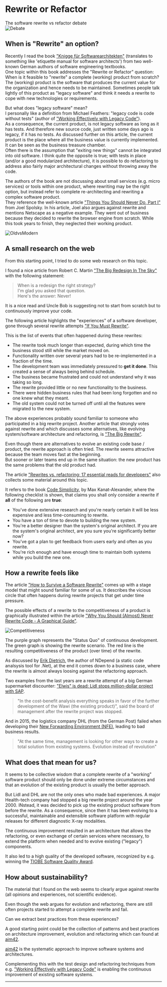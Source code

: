 # Rewrite or Refactor

The software rewrite vs refactor debate  
![Debate](/images/2012-wildebeest-fight.jpg "(c) Yathin sk on Wikimedia")

## When is "Rewrite" an option?

Recently I read the book ["Knigge für Softwarearchitekten"][1] (translates to something like 
'etiquette manual for software architects') from two well-known German authors of software 
engineering textbooks.  
One topic within this book addresses the "Rewrite or Refactor" question: When is it feasible to 
"rewrite" a complete (working) product from scratch?  
The (working) product is the software that produces the current value for the organization and hence 
needs to be maintained. Sometimes people talk lightly of this product as "legacy software" and think 
it needs a rewrite to cope with new technologies or requirements.  

But what does "legacy software" mean?  
I personally like a definition from Michael Feathers: "legacy code is code without tests" (author of 
["Working Effectively with Legacy Code"][2]).  
As a consequence, the current product, is not legacy software as long as it has tests. And therefore 
new source code, just written some days ago is legacy, if it has no tests. As discussed further on 
this article, the current product is the place where all the business value is currently implemented. 
It can be seen as the business treasure chamber.  
Often there is the assumption that "exiting new things" cannot be integrated into old software. I 
think quite the opposite is true; with tests in place (and/or a good modularized architecture), it 
is possible to do refactoring to address also fairly major architectural changes without throwing 
away the code.  

The authors of the book are not discussing about small services (e.g. micro services) or tools 
within one product, where rewriting may be the right option, but instead refer to complete 
re-architecting and rewriting a complex software product.  
They reference the well-known article ["Things You Should Never Do, Part I"][3] from Joel Spolsky. 
In his article, Joel also argues against rewrite and mentions Netscape as a negative example. They 
went out of business because they decided to rewrite the browser engine from scratch. While this 
took years to finish, they neglected their working product. 

![OldvsModern](/images/Old_tower_with_modern_building.jpg "(c) Piotrus on Wikimedia")

## A small research on the web

From this starting point, I tried to do some web research on this topic.

I found a nice article from Robert C. Martin ["The Big Redesign In The Sky"][4] with the following statement:

> When is a redesign the right strategy?  
> I'm glad you asked that question.  
> Here's the answer: Never!

It is a nice read and Uncle Bob is suggesting not to start from scratch but to continuously improve 
your code.

The following article highlights the "experiences" of a software developer, gone through several 
rewrite attempts ["If You Must Rewrite"][5].

This is the list of events that often happened during these rewrites:

* The rewrite took much longer than expected, during which time the business stood still while the 
  market moved on.
* Functionality written over several years had to be re-implemented in a fraction of the time.
* The development team was immediately pressured to **get it done**. This created a sense of always 
  being behind schedule.
* The business became frustrated and could not understand why it was taking so long.
* The rewrite provided little or no new functionality to the business.
* There were hidden business rules that had been long forgotten and no one knew what they meant.
* The old system could not be turned off until all the features were migrated to the new system.

The above experiences probably sound familiar to someone who participated in a big rewrite project.
Another article that strongly votes against rewrite and which discusses some alternatives, like 
evolving system/software architecture and refactoring, is ["The Big Rewrite"][6].

Even though there are alternatives to evolve an existing code base / product, the rewrite approach 
is often tried. The rewrite seems attractive because the team moves fast at the beginning.  
But sooner or later teams end up in the same situation: the new product has the same problems that 
the old product had.

The article ["Rewrites vs. refactoring: 17 essential reads for developers"][7] also collects some 
material around this topic.

It refers to the book [Code Simplicity][8], by Max Kanat-Alexander, where the following checklist is 
shown, that claims you shall only consider a rewrite if **all** of the following are **true**:

* You've done extensive research and you're nearly certain it will be less expensive and less 
  time-consuming to rewrite. 
* You have a ton of time to devote to building the new system.
* You're a better designer than the system's original architect. If you are the system's original 
  architect, are you sure you're significantly better now?
* You've got a plan to get feedback from users early and often as you rewrite.
* You're rich enough and have enough time to maintain both systems while you build the new one.

## How a rewrite feels like

The article ["How to Survive a Software Rewrite"][9] comes up with a stage model that might sound 
familiar for some of us. It describes the vicious circle that often happens during rewrite projects 
that get under time pressure.

The possible effects of a rewrite to the competitiveness of a product is graphically illustrated 
within the article ["Why You Should (Almost) Never Rewrite Code - A Graphical Guide"][10].

![Competitiveness](/images/chart11.jpg "(c) VibratingMelon")

The purple graph represents the "Status Quo" of continuous development. The green graph is showing 
the rewrite scenario. The red line is the resulting competitiveness of the product (over time) of 
the rewrite.

As discussed by [Erik Dietrich][11], the author of NDepend (a static code analsysis tool for .Net), 
at the end it comes down to a business case, where the rewrite is almost always loosing against the refactoring approach.

Two examples from the last years are a rewrite attempt of a big German supermarket discounter: 
["Elwis" is dead: Lidl stops million-dollar project with SAP][12].

> "In the cost-benefit analysis everything speaks in favor of the further development of the Wawi 
(the existing product)", said the board of management after the rewrite project was stopped.

And in 2015, the logistics company DHL (from the German Post) failed when developing their 
[New Forwarding Environment (NFE)][13], leading to bad business results.

> "At the same time, management is looking for other ways to create a total solution from existing 
> systems. Evolution instead of revolution"

## What does that mean for us?

It seems to be collective wisdom that a complete rewrite of a "working" software product should only 
be done under extreme circumstances and that an evolution of the existing product is usually the 
better approach.

But Lidl and DHL are not the only ones who made bad experiences. A major Health-tech company had 
stopped a big rewrite project around the year 2000. INstead, it was decided to pick up the existing 
product software from before the rewrite. As a consequence, since then it has been evolving to a successful, maintainable and extensible software platform with regular releases for different 
diagnostic X-ray modalities.

The continuous improvement resulted in an architecture that allows the refactoring, or even exchange 
of certain services where necessary, to extend the platform when needed and to evolve existing 
("legacy") components.

It also led to a high quality of the developed software, recognized by e.g. winning the 
[TIOBE Software Quality Award][14].

## How about sustainability?

The material that I found on the web seems to clearly argue against rewrite (all opinions and 
experiences, not scientific evidence).

Even though the web argues for evolution and refactoring, there are still often projects started to 
attempt a complete rewrite and fail.

Can we extract best practices from these experiences?

A good starting point could be the collection of patterns and best practices on architecture 
improvement, evolution and refactoring which can found at [aim42][15].

[aim42][15] is the systematic approach to improve software systems and architectures.

Complementing this with the test design and refactoring techniques from e.g. 
["Working Effectively with Legacy Code"][2] is enabling the continuous improvement of existing 
software systems.

---

[1]: https://www.amazon.de/dp/B008XXPVFU/ref=dp-kindle-redirect?_encoding=UTF8&btkr=1
[2]: https://www.amazon.com/Working-Effectively-Legacy-Michael-Feathers/dp/0131177052/ref=sr_1_1?ie=UTF8&qid=1542705242&sr=8-1&keywords=michael+feathers
[3]: https://www.joelonsoftware.com/2000/04/06/things-you-should-never-do-part-i/
[4]: http://www.luckymethod.com/2013/03/the-big-redesign-in-the-sky/
[5]: https://timross.wordpress.com/2010/03/15/if-you-must-rewrite/
[6]: https://jvaneyck.wordpress.com/2015/03/12/the-big-rewrite/
[7]: https://techbeacon.com/17-opinions-resources-rewrites-vs-refactoring
[8]: http://shop.oreilly.com/product/0636920022251.do
[9]: https://www.jamesshore.com/Blog/How-to-Survive-a-Rewrite.html
[10]: https://vibratingmelon.com/2011/06/10/why-you-should-almost-never-rewrite-code-a-graphical-guide/
[11]: https://blog.ndepend.com/rewrite-or-refactor/
[12]: https://www.heise.de/newsticker/meldung/Elwis-ist-tot-Lidl-stoppt-millionenschweres-Projekt-mit-SAP-4111245.html
[13]: https://www.heise.de/newsticker/meldung/Deutsche-Post-in-der-Klemme-Fehlerhafte-IT-und-globales-Frachtgeschaeft-verderben-Prognose-2866205.html
[14]: https://www.tiobe.com/tqi/awards/
[15]: https://www.aim42.org/
